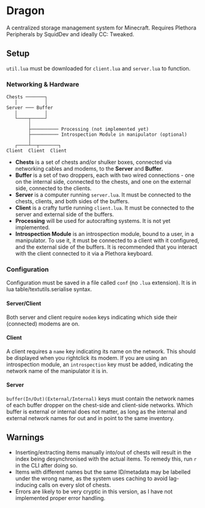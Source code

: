 # Dragon
A centralized storage management system for Minecraft.
Requires Plethora Peripherals by SquidDev and ideally CC: Tweaked.

## Setup
`util.lua` must be downloaded for `client.lua` and `server.lua` to function.

### Networking & Hardware

```
Chests ───────┐
   │          │
Server ─── Buffer
   │          │
   └────┬─────┘
        │
        ├────────── Processing (not implemented yet)
        ├────────── Introspection Module in manipulator (optional)
        │
   ┌────┴──┬───────┐
Client  Client  Client
```
* **Chests** is a set of chests and/or shulker boxes, connected via networking cables and modems, to the **Server** and **Buffer**.
* **Buffer** is a set of two droppers, each with two wired connections - one on the internal side, connected to the chests, and one on the external side, connected to the clients.
* **Server** is a computer running `server.lua`. It must be connected to the chests, clients, and both sides of the buffers.
* **Client** is a crafty turtle running `client.lua`. It must be connected to the server and external side of the buffers.
* **Processing** will be used for autocrafting systems. It is not yet implemented.
* **Introspection Module** is an introspection module, bound to a user, in a manipulator. To use it, it must be connected to a client with it configured, and the external side of the buffers. It is recommended that you interact with the client connected to it via a Plethora keyboard.

### Configuration
Configuration must be saved in a file called `conf` (no `.lua` extension). It is in lua table/textutils.serialise syntax.

#### Server/Client
Both server and client require `modem` keys indicating which side their (connected) modems are on.

#### Client
A client requires a `name` key indicating its name on the network. This should be displayed when you rightclick its modem.
If you are using an introspection module, an `introspection` key must be added, indicating the network name of the manipulator it is in.

#### Server
`buffer(In/Out)(External/Internal)` keys must contain the network names of each buffer dropper on the chest-side and client-side networks.
Which buffer is external or internal does not matter, as long as the internal and external network names for out and in point to the same inventory.

## Warnings
* Inserting/extracting items manually into/out of chests will result in the index being desynchronised with the actual items. To remedy this, run `r` in the CLI after doing so.
* Items with different names but the same ID/metadata may be labelled under the wrong name, as the system uses caching to avoid lag-inducing calls on every slot of chests.
* Errors are likely to be very cryptic in this version, as I have not implemented proper error handling.
